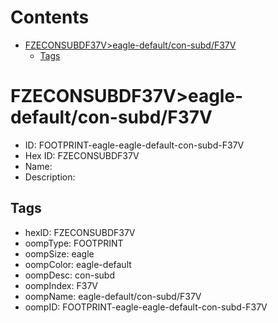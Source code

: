 



Contents
========

* [FZECONSUBDF37V>eagle-default/con-subd/F37V](#fzeconsubdf37veagle-defaultcon-subdf37v)
	* [Tags](#tags)

# FZECONSUBDF37V>eagle-default/con-subd/F37V

- ID: FOOTPRINT-eagle-eagle-default-con-subd-F37V
- Hex ID: FZECONSUBDF37V
- Name: 
- Description: 

## Tags

- hexID: FZECONSUBDF37V
- oompType: FOOTPRINT
- oompSize: eagle
- oompColor: eagle-default
- oompDesc: con-subd
- oompIndex: F37V
- oompName: eagle-default/con-subd/F37V
- oompID: FOOTPRINT-eagle-eagle-default-con-subd-F37V
